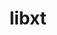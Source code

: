 ---
title: "libxt"
layout: cache
categories: [package, develop]
meta: {"compilers": ["gcc@11.1.0", "gcc@11.4.0", "gcc@13.2.0", "intel-oneapi-compilers@2025.1.0"], "num_specs": 45, "num_specs_by_stack": {"data-vis-sdk": 7, "e4s": 19, "e4s-oneapi": 4, "e4s-rocm-external": 7, "hep": 8, "ml-linux-x86_64-rocm": 8, "root": 45}, "oss": ["ubuntu20.04", "ubuntu22.04", "ubuntu24.04"], "platforms": ["linux"], "stacks": ["data-vis-sdk", "e4s", "e4s-oneapi", "e4s-rocm-external", "hep", "ml-linux-x86_64-rocm", "root"], "targets": ["x86_64_v3"], "versions": ["1.3.1"]}
spec_details: [{"compiler": "gcc@11.4.0", "hash": "2piesjymeljtpmvrq6umwuxr2y4w4pde", "os": "ubuntu22.04", "platform": "linux", "size": "-", "stacks": ["hep", "root"], "target": "x86_64_v3", "variants": ["build_system=autotools"], "versions": ["1.3.1"]}, {"compiler": "gcc@11.4.0", "hash": "2rgztpudcvv422mgojonnfyrdljtk6kb", "os": "ubuntu22.04", "platform": "linux", "size": "-", "stacks": ["e4s", "root"], "target": "x86_64_v3", "variants": ["build_system=autotools"], "versions": ["1.3.1"]}, {"compiler": "gcc@13.2.0", "hash": "4ldeqbza76j6fcghnqjt2b4nivfhyzdx", "os": "ubuntu24.04", "platform": "linux", "size": "-", "stacks": ["ml-linux-x86_64-rocm", "root"], "target": "x86_64_v3", "variants": ["build_system=autotools"], "versions": ["1.3.1"]}, {"compiler": "gcc@11.4.0", "hash": "6eupylbc6i3leoteb5pstxrfhfm6torq", "os": "ubuntu22.04", "platform": "linux", "size": "-", "stacks": ["e4s", "e4s-rocm-external", "root"], "target": "x86_64_v3", "variants": ["build_system=autotools"], "versions": ["1.3.1"]}, {"compiler": "gcc@13.2.0", "hash": "6ljkyxykfn332o2qabvcj2jjk7nbsi2k", "os": "ubuntu24.04", "platform": "linux", "size": "-", "stacks": ["ml-linux-x86_64-rocm", "root"], "target": "x86_64_v3", "variants": ["build_system=autotools"], "versions": ["1.3.1"]}, {"compiler": "gcc@13.2.0", "hash": "7kgzbm47lm5wh7wiq5nafth3a37stvna", "os": "ubuntu24.04", "platform": "linux", "size": "-", "stacks": ["ml-linux-x86_64-rocm", "root"], "target": "x86_64_v3", "variants": ["build_system=autotools"], "versions": ["1.3.1"]}, {"compiler": "gcc@11.1.0", "hash": "cdigexnzgmbcjif3i2qrrg7uladezqvh", "os": "ubuntu20.04", "platform": "linux", "size": "-", "stacks": ["data-vis-sdk", "root"], "target": "x86_64_v3", "variants": ["build_system=autotools"], "versions": ["1.3.1"]}, {"compiler": "gcc@11.4.0", "hash": "cokemd5vaamaqqhs4ni523qlmcsbpfzb", "os": "ubuntu22.04", "platform": "linux", "size": "-", "stacks": ["e4s", "root"], "target": "x86_64_v3", "variants": ["build_system=autotools"], "versions": ["1.3.1"]}, {"compiler": "gcc@13.2.0", "hash": "emy7s6s6x5vybe4sfptpk6izzlwfjhps", "os": "ubuntu24.04", "platform": "linux", "size": "-", "stacks": ["ml-linux-x86_64-rocm", "root"], "target": "x86_64_v3", "variants": ["build_system=autotools"], "versions": ["1.3.1"]}, {"compiler": "gcc@11.4.0", "hash": "g24fs3ho7qtacigfadzmyg5jvniswkzd", "os": "ubuntu22.04", "platform": "linux", "size": "-", "stacks": ["e4s", "root"], "target": "x86_64_v3", "variants": ["build_system=autotools"], "versions": ["1.3.1"]}, {"compiler": "gcc@11.4.0", "hash": "glr2b3slxy52nr57dnkqhwqgfvf2krnk", "os": "ubuntu22.04", "platform": "linux", "size": "-", "stacks": ["e4s", "root"], "target": "x86_64_v3", "variants": ["build_system=autotools"], "versions": ["1.3.1"]}, {"compiler": "gcc@11.4.0", "hash": "gqoa6g3spjjvjxevisa5fx45bgbj7ba5", "os": "ubuntu22.04", "platform": "linux", "size": "-", "stacks": ["e4s", "root"], "target": "x86_64_v3", "variants": ["build_system=autotools"], "versions": ["1.3.1"]}, {"compiler": "gcc@11.4.0", "hash": "gukrjk42tptnlem7hjp3emrzv67zgnt5", "os": "ubuntu22.04", "platform": "linux", "size": "-", "stacks": ["e4s", "e4s-rocm-external", "hep", "root"], "target": "x86_64_v3", "variants": ["build_system=autotools"], "versions": ["1.3.1"]}, {"compiler": "gcc@11.4.0", "hash": "gysljypr6ihqnx33p3o6tvngfogv2c5f", "os": "ubuntu22.04", "platform": "linux", "size": "-", "stacks": ["e4s", "root"], "target": "x86_64_v3", "variants": ["build_system=autotools"], "versions": ["1.3.1"]}, {"compiler": "gcc@11.4.0", "hash": "hf3256kucb2dr3cuwm2opze5oxzea4va", "os": "ubuntu22.04", "platform": "linux", "size": "-", "stacks": ["hep", "root"], "target": "x86_64_v3", "variants": ["build_system=autotools"], "versions": ["1.3.1"]}, {"compiler": "gcc@11.4.0", "hash": "iuxlu4ulvukpnsfohgixkc66rpekbgq3", "os": "ubuntu22.04", "platform": "linux", "size": "-", "stacks": ["e4s", "root"], "target": "x86_64_v3", "variants": ["build_system=autotools"], "versions": ["1.3.1"]}, {"compiler": "gcc@11.4.0", "hash": "jutiu3pkjtvugsxwncblzxa5vlqp3fhr", "os": "ubuntu22.04", "platform": "linux", "size": "-", "stacks": ["e4s", "e4s-rocm-external", "root"], "target": "x86_64_v3", "variants": ["build_system=autotools"], "versions": ["1.3.1"]}, {"compiler": "gcc@11.4.0", "hash": "kaqu3hauhwnz2if7vihr543au5el54vt", "os": "ubuntu22.04", "platform": "linux", "size": "-", "stacks": ["hep", "root"], "target": "x86_64_v3", "variants": ["build_system=autotools"], "versions": ["1.3.1"]}, {"compiler": "gcc@11.4.0", "hash": "ke6hdeq5w2v3ic2xioj32bevzq7bj2qb", "os": "ubuntu22.04", "platform": "linux", "size": "-", "stacks": ["e4s", "e4s-rocm-external", "root"], "target": "x86_64_v3", "variants": ["build_system=autotools"], "versions": ["1.3.1"]}, {"compiler": "intel-oneapi-compilers@2025.1.0", "hash": "l7deuq2qnwkacmym4dr3ao57awkg45r3", "os": "ubuntu22.04", "platform": "linux", "size": "-", "stacks": ["e4s-oneapi", "root"], "target": "x86_64_v3", "variants": ["build_system=autotools"], "versions": ["1.3.1"]}, {"compiler": "gcc@11.4.0", "hash": "mp7ab53sfnh2o76udzrbvbq7shx5eaox", "os": "ubuntu22.04", "platform": "linux", "size": "-", "stacks": ["hep", "root"], "target": "x86_64_v3", "variants": ["build_system=autotools"], "versions": ["1.3.1"]}, {"compiler": "gcc@11.1.0", "hash": "mqy5x64ml4tftcrtoybn6nzmltyllxhd", "os": "ubuntu20.04", "platform": "linux", "size": "-", "stacks": ["data-vis-sdk", "root"], "target": "x86_64_v3", "variants": ["build_system=autotools"], "versions": ["1.3.1"]}, {"compiler": "gcc@11.4.0", "hash": "mzm2k4uwephulouxuwexaopkivof2k2w", "os": "ubuntu22.04", "platform": "linux", "size": "-", "stacks": ["e4s", "root"], "target": "x86_64_v3", "variants": ["build_system=autotools"], "versions": ["1.3.1"]}, {"compiler": "gcc@11.1.0", "hash": "naakszw6klj62whfd3xx3awzoynlfefb", "os": "ubuntu20.04", "platform": "linux", "size": "-", "stacks": ["data-vis-sdk", "root"], "target": "x86_64_v3", "variants": ["build_system=autotools"], "versions": ["1.3.1"]}, {"compiler": "gcc@13.2.0", "hash": "nnzhz5ikth4anijrglhpw7uajtfvykbz", "os": "ubuntu24.04", "platform": "linux", "size": "-", "stacks": ["ml-linux-x86_64-rocm", "root"], "target": "x86_64_v3", "variants": ["build_system=autotools"], "versions": ["1.3.1"]}, {"compiler": "gcc@11.4.0", "hash": "nryba5m7xigwcn32vie5hzqlfgd26c4l", "os": "ubuntu22.04", "platform": "linux", "size": "-", "stacks": ["e4s", "e4s-rocm-external", "root"], "target": "x86_64_v3", "variants": ["build_system=autotools"], "versions": ["1.3.1"]}, {"compiler": "gcc@11.1.0", "hash": "o33v6hglim6talo2argrgzw7yxmjadpa", "os": "ubuntu20.04", "platform": "linux", "size": "-", "stacks": ["data-vis-sdk", "root"], "target": "x86_64_v3", "variants": ["build_system=autotools"], "versions": ["1.3.1"]}, {"compiler": "gcc@11.4.0", "hash": "ogkeke5u37mrxlk5yc7erci4qjzai47f", "os": "ubuntu22.04", "platform": "linux", "size": "-", "stacks": ["hep", "root"], "target": "x86_64_v3", "variants": ["build_system=autotools"], "versions": ["1.3.1"]}, {"compiler": "gcc@13.2.0", "hash": "pkg5hjudwjs6kgxyz7xnoitlwwavbbjz", "os": "ubuntu24.04", "platform": "linux", "size": "-", "stacks": ["ml-linux-x86_64-rocm", "root"], "target": "x86_64_v3", "variants": ["build_system=autotools"], "versions": ["1.3.1"]}, {"compiler": "gcc@11.4.0", "hash": "qohkldy273jtyunj5uixxmmmjieu3cl2", "os": "ubuntu22.04", "platform": "linux", "size": "-", "stacks": ["e4s", "root"], "target": "x86_64_v3", "variants": ["build_system=autotools"], "versions": ["1.3.1"]}, {"compiler": "intel-oneapi-compilers@2025.1.0", "hash": "qsqwosxkcislulpvk7vgaljvsrjqv6xo", "os": "ubuntu22.04", "platform": "linux", "size": "-", "stacks": ["e4s-oneapi", "root"], "target": "x86_64_v3", "variants": ["build_system=autotools"], "versions": ["1.3.1"]}, {"compiler": "gcc@11.4.0", "hash": "rs45wzennf4epmtqm3n3g3dmz37qviuw", "os": "ubuntu22.04", "platform": "linux", "size": "-", "stacks": ["e4s", "e4s-rocm-external", "root"], "target": "x86_64_v3", "variants": ["build_system=autotools"], "versions": ["1.3.1"]}, {"compiler": "gcc@11.4.0", "hash": "taqzcgowdxpsyqiv5iprye7rwtxj32ia", "os": "ubuntu22.04", "platform": "linux", "size": "-", "stacks": ["hep", "root"], "target": "x86_64_v3", "variants": ["build_system=autotools"], "versions": ["1.3.1"]}, {"compiler": "gcc@11.1.0", "hash": "tfmexae2ye2ngz4g44ysvhlkl3oi72ou", "os": "ubuntu20.04", "platform": "linux", "size": "-", "stacks": ["data-vis-sdk", "root"], "target": "x86_64_v3", "variants": ["build_system=autotools"], "versions": ["1.3.1"]}, {"compiler": "intel-oneapi-compilers@2025.1.0", "hash": "tjqc75bhygdaoosbkhavvyjnsebzfcue", "os": "ubuntu22.04", "platform": "linux", "size": "-", "stacks": ["e4s-oneapi", "root"], "target": "x86_64_v3", "variants": ["build_system=autotools"], "versions": ["1.3.1"]}, {"compiler": "gcc@11.1.0", "hash": "ut7ezb7xanvmcjftaqpzzxiphliaxhuj", "os": "ubuntu20.04", "platform": "linux", "size": "-", "stacks": ["data-vis-sdk", "root"], "target": "x86_64_v3", "variants": ["build_system=autotools"], "versions": ["1.3.1"]}, {"compiler": "gcc@13.2.0", "hash": "utl6v3lb536ukpk2aetqq45y4omdfzfi", "os": "ubuntu24.04", "platform": "linux", "size": "-", "stacks": ["ml-linux-x86_64-rocm", "root"], "target": "x86_64_v3", "variants": ["build_system=autotools"], "versions": ["1.3.1"]}, {"compiler": "gcc@11.1.0", "hash": "vrnhh2ebxeuv63i5r6lxyoe3tkzcu6ak", "os": "ubuntu20.04", "platform": "linux", "size": "-", "stacks": ["data-vis-sdk", "root"], "target": "x86_64_v3", "variants": ["build_system=autotools"], "versions": ["1.3.1"]}, {"compiler": "gcc@13.2.0", "hash": "vt65cmxv4fqfpp4b2xga3eo56jt45wht", "os": "ubuntu24.04", "platform": "linux", "size": "-", "stacks": ["ml-linux-x86_64-rocm", "root"], "target": "x86_64_v3", "variants": ["build_system=autotools"], "versions": ["1.3.1"]}, {"compiler": "gcc@11.4.0", "hash": "vvsgmzxtglemkxpwcck277r7iqxm3k6y", "os": "ubuntu22.04", "platform": "linux", "size": "-", "stacks": ["e4s", "e4s-rocm-external", "root"], "target": "x86_64_v3", "variants": ["build_system=autotools"], "versions": ["1.3.1"]}, {"compiler": "gcc@11.4.0", "hash": "x7ha6slb3pmydz4drfcylfni44yvahmh", "os": "ubuntu22.04", "platform": "linux", "size": "-", "stacks": ["e4s", "root"], "target": "x86_64_v3", "variants": ["build_system=autotools"], "versions": ["1.3.1"]}, {"compiler": "intel-oneapi-compilers@2025.1.0", "hash": "y4hsso6p64mxyrgxy6m6u7dpyk2kc4jr", "os": "ubuntu22.04", "platform": "linux", "size": "-", "stacks": ["e4s-oneapi", "root"], "target": "x86_64_v3", "variants": ["build_system=autotools"], "versions": ["1.3.1"]}, {"compiler": "gcc@11.4.0", "hash": "y5l3sx3cszcb4yrbgqsxpwr4mhzf47pw", "os": "ubuntu22.04", "platform": "linux", "size": "-", "stacks": ["e4s", "root"], "target": "x86_64_v3", "variants": ["build_system=autotools"], "versions": ["1.3.1"]}, {"compiler": "gcc@11.4.0", "hash": "zasrgmi75eoja3cg5aymd3tipc6grif7", "os": "ubuntu22.04", "platform": "linux", "size": "-", "stacks": ["e4s", "root"], "target": "x86_64_v3", "variants": ["build_system=autotools"], "versions": ["1.3.1"]}, {"compiler": "gcc@11.4.0", "hash": "zpk7gkmcu2drws5hlxsn65yk6oxm7yxr", "os": "ubuntu22.04", "platform": "linux", "size": "-", "stacks": ["hep", "root"], "target": "x86_64_v3", "variants": ["build_system=autotools"], "versions": ["1.3.1"]}]
---